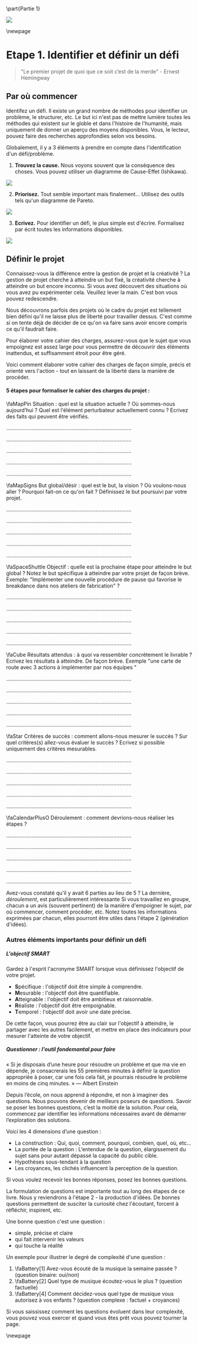 \part{Partie 1}

![](../contents/img/texture-nuages-v.jpg)

\newpage

# Etape 1. Identifier et définir un défi


> "Le premier projet de quoi que ce soit c’est de la merde" - Ernest Hemingway
> 

## Par où commencer 


Identifez un défi. Il existe un grand nombre de méthodes pour identifier un problème, le structurer, etc. Le but ici n'est pas de mettre lumière toutes les méthodes qui existent sur le globle et dans l'histoire de l'humanité, mais uniquement de donner un aperçu des moyens disponibles. Vous, le lecteur, pouvez faire des recherches approfondies selon vos besoins.  

Globalement, il y a 3 éléments à prendre en compte dans l'identification d'un défi/problème. 

1. **Trouvez la cause.** Nous voyons souvent que la conséquence des choses. Vous pouvez utiliser un diagramme de Cause-Effet (Ishikawa). 

![](../contents/img/cause-effet.jpg)

2. **Priorisez.** Tout semble important mais finalement... Utilisez des outils tels qu'un diagramme de Pareto. 

![](../contents/img/Pareto_pincipe.jpg)

3. **Ecrivez.** Pour identifier un défi, le plus simple est d'écrire. Formalisez par écrit toutes les informations disponibles.

![](../contents/img/prise-de-notes.jpg)


## Définir le projet
Connaissez-vous la différence entre la gestion de projet et la créativité ? 
La gestion de projet cherche à atteindre un but fixé, la créativité cherche à atteindre un but encore inconnu. Si vous avez découvert des situations où vous avez pu expérimenter cela. Veuillez lever la main. C'est bon vous pouvez redescendre.
Nous découvrons parfois des projets où le cadre du projet est tellement bien défini qu'il ne laisse plus de liberté pour travailler dessus. C'est comme si on tente déjà de décider de ce qu'on va faire sans avoir encore compris ce qu'il faudrait faire. 
Pour élaborer votre cahier des charges, assurez-vous que le sujet que vous empoignez est assez large pour vous permettre de découvrir des éléments inattendus, et suffisamment étroit pour être géré. 
Voici comment élaborer votre cahier des charges de façon simple, précis et orienté vers l'action - tout en laissant de la liberté dans la manière de procéder. 

#### 5 étapes pour formaliser le cahier des charges du projet :


\faMapPin  Situation : quel est la situation actuelle ? Où sommes-nous aujourd’hui ? Quel est l'élément perturbateur actuellement connu ? Ecrivez des faits qui peuvent être vérifiés. 

....................................................................................

....................................................................................

....................................................................................

....................................................................................

....................................................................................

\faMapSigns But global/désir : quel est le but, la vision ? Où voulons-nous aller ? Pourquoi fait-on ce qu'on fait ? Définissez le but poursuivi par votre projet.

....................................................................................

....................................................................................

....................................................................................

....................................................................................

....................................................................................

\faSpaceShuttle Objectif : quelle est la prochaine étape pour atteindre le but global ? Notez le but spécifique à atteindre par votre projet de façon brève. Exemple: "Implémenter une nouvelle procédure de pause qui favorise le breakdance dans nos ateliers de fabrication"? 
....................................................................................

....................................................................................

....................................................................................

....................................................................................

....................................................................................

\faCube Résultats attendus : à quoi va ressembler concrètement le livrable ? Ecrivez les résultats à atteindre. De façon brève. Exemple "une carte de route avec 3 actions à implémenter par nos équipes "

....................................................................................

....................................................................................

....................................................................................

....................................................................................

....................................................................................

\faStar Critères de succès : comment allons-nous mesurer le succès ? Sur quel critères(s) allez-vous évaluer le succès ? Ecrivez si possible uniquement des critères mesurables.

....................................................................................

....................................................................................

....................................................................................

....................................................................................

....................................................................................

\faCalendarPlusO Déroulement : comment devrions-nous réaliser les étapes ?

....................................................................................

....................................................................................

....................................................................................

....................................................................................

....................................................................................

Avez-vous constaté qu'il y avait 6 parties au lieu de 5 ?  La dernière, *déroulement*, est particulièrement intéressante
Si vous travaillez en groupe, chacun a un avis (souvent pertinent) de la manière d'empoigner le sujet, par où commencer, comment procéder, etc. Notez toutes les informations exprimées par chacun, elles pourront être utiles dans l'étape 2 (génération d'idées).

### Autres éléments importants pour définir un défi

##### L'objectif SMART

Gardez à l'esprit l'acronyme SMART lorsque vous définissez l'objectif de votre projet. 
 
- **S**pécifique : l'objectif doit être simple à comprendre.
- **M**esurable : l'objectif doit être quantifiable.
- **A**tteignable : l'objectif doit être ambitieux et raisonnable.
- **R**éaliste : l'objectif doit être empoignable. 
- **T**emporel : l'objectif doit avoir une date précise.

De cette façon, vous pourrez être au clair sur l'objectif à atteindre, le partager avec les autres facilement, et mettre en place des indicateurs pour mesurer l'atteinte de votre objectif. 

##### Questionner : l'outil fondemantal pour faire

« Si je disposais d’une heure pour résoudre un problème et que ma vie en dépende, je consacrerais les 55 premières minutes à définir la question appropriée à poser, car une fois cela fait, je pourrais résoudre le problème en moins de cinq minutes. »— Albert  EinsteinDepuis l’école, on nous apprend à répondre, et non à imaginer des questions. Nous pouvons devenir de meilleurs poseurs de questions. 
Savoir se poser les bonnes questions, c’est la moitié de la solution. Pour cela, commencez par identifier les informations nécessaires avant de démarrer l’exploration des solutions. 

Voici les 4 dimensions d’une question : - La construction : Qui, quoi, comment, pourquoi, combien, quel, où, etc…
- La portée de la question : L’entendue de la question, élargissement du sujet sans pour autant dépassé la capacité du public cible. 
-  Hypothèses sous-tendant à la question
- Les croyances, les clichés influencent la perception de la question.
Si vous voulez recevoir les bonnes réponses, posez les bonnes questions.

La formulation de questions est importante tout au long des étapes de ce livre. Nous y reviendrons à l'étape 2 - la production d'idées. De bonnes questions permettent de susciter la curiosité chez l'écoutant, forcent à réfléchir, inspirent, etc. 

Une bonne question c'est une question : 

- simple, précise et claire
- qui fait intervenir les valeurs
- qui touche la réalité

Un exemple pour illustrer le degré de complexité d'une question : 

1.	\faBattery[1] Avez-vous écouté de la musique la semaine passée ? (question binaire: oui/non)2.	\faBattery[2] Quel type de musique écoutez-vous le plus ? (question factuelle)3.	\faBattery[4] Comment décidez-vous quel type de musique vous autorisez à vos enfants ? (question complexe : factuel + croyances)

Si vous saississez comment les questions évoluent dans leur complexité, vous pouvez vous exercer et quand vous êtes prêt vous pouvez tourner la page.  

\newpage